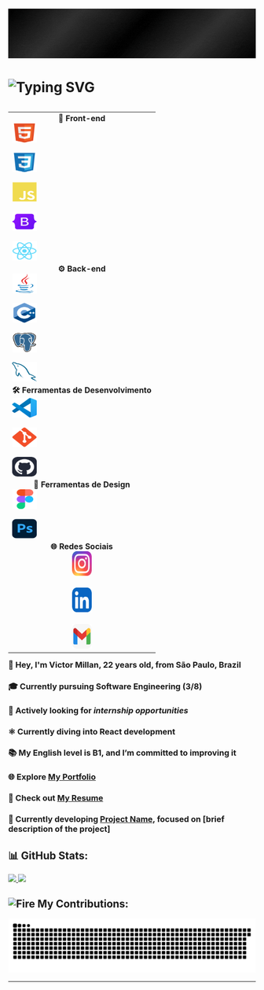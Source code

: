 <!-- Header -->
![I'm a Software Engineer (1)](https://github.com/ViictorrMillan/ViictorrMillan/blob/main/icons/Banner.gif)
<h1>
  <img src="https://readme-typing-svg.demolab.com?font=Oswald&weight=600&size=30&duration=3000&pause=1000&color=F7F7F7&vCenter=true&random=false&width=600&height=60&lines=%F0%9F%91%BE+Welcome+to+my+GitHub!;%F0%9F%A7%91%F0%9F%8F%BB%E2%80%8D%F0%9F%92%BB+Where+ideas+become+code!+;%F0%9F%9B%A0%EF%B8%8F+Crafting+digital+solutions!;%F0%9F%90%88%E2%80%8D%E2%AC%9B+Coding+with+my+old+cat+by+my+side+;%F0%9F%8E%AE+Gamer+by+night%2C+coder+by+day!;%F0%9F%A7%A0+My+personality+type%3A+INTJ-T"
    alt="Typing SVG" />
</h1>
<!-- stack -->
<table align="right">
  <tr>
    <td align="center" style="font-size: 16px;">
      <strong>🎨 Front-end</strong>
      <div style="display: flex; flex-direction: column; gap: 20px; justify-content: center;">
        <img alt="HTML" height="40" width="50" src="https://raw.githubusercontent.com/devicons/devicon/master/icons/html5/html5-original.svg">
        <img alt="CSS" height="40" width="50" src="https://raw.githubusercontent.com/devicons/devicon/master/icons/css3/css3-original.svg">
        <img alt="Js" height="40" width="50" src="https://raw.githubusercontent.com/devicons/devicon/master/icons/javascript/javascript-plain.svg">
        <img alt="Bootstrap" height="40" width="50" src="https://github.com/devicons/devicon/blob/master/icons/bootstrap/bootstrap-original.svg">
        <img alt="React" height="40" width="50" src="https://github.com/devicons/devicon/blob/master/icons/react/react-original.svg">
      </div>
    </td>
  </tr>
  <tr>
    <td align="center" style="font-size: 16px;">
      <strong>⚙️ Back-end</strong>
      <div style="display: flex; flex-direction: column; gap: 20px; justify-content: center;">
        <img alt="Java" height="40" width="50" src="https://github.com/devicons/devicon/blob/master/icons/java/java-original.svg">
        <img alt="C++" height="40" width="50" src="https://github.com/devicons/devicon/blob/master/icons/cplusplus/cplusplus-original.svg">
        <img alt="PostgreSQL" height="40" width="50" src="https://github.com/devicons/devicon/blob/master/icons/postgresql/postgresql-original.svg">
        <img alt="MySQL" height="40" width="50" src="https://github.com/devicons/devicon/blob/master/icons/mysql/mysql-original.svg">
      </div>
    </td>
  </tr>
  <tr>
    <td align="center" style="font-size: 16px;">
      <strong>🛠 Ferramentas de Desenvolvimento</strong>
      <div style="display: flex; flex-direction: column; gap: 20px; justify-content: center;">
        <img alt="VSCode" height="40" width="50" src="https://raw.githubusercontent.com/devicons/devicon/master/icons/vscode/vscode-original.svg">
        <img alt="Git" height="40" width="50" src="https://github.com/devicons/devicon/blob/master/icons/git/git-plain.svg">
        <img alt="Github" height="40" width="50" src="https://raw.githubusercontent.com/tandpfun/skill-icons/65dea6c4eaca7da319e552c09f4cf5a9a8dab2c8/icons/Github-Dark.svg">
      </div>
    </td>
  </tr>
  <tr>
    <td align="center" style="font-size: 16px;">
      <strong>🎨 Ferramentas de Design</strong>
      <div style="display: flex; flex-direction: column; gap: 20px; justify-content: center;">
        <img alt="Figma" height="40" width="50" src="https://github.com/devicons/devicon/blob/master/icons/figma/figma-original.svg">
        <img alt="Photoshop" height="40" width="50" src="https://github.com/devicons/devicon/blob/master/icons/photoshop/photoshop-original.svg">
      </div>
    </td>
  </tr>
  <!-- Nova Seção: Redes Sociais -->
  <tr>
    <td align="center" style="font-size: 16px;">
      <strong>🌐 Redes Sociais</strong>
      <div style="display: flex; flex-direction: column; gap: 20px; justify-content: center;">
        <a href="https://www.instagram.com/victormillan_dev/" target="_blank"><img src="https://raw.githubusercontent.com/tandpfun/skill-icons/65dea6c4eaca7da319e552c09f4cf5a9a8dab2c8/icons/Instagram.svg" width="40" height="50"></a>
        <a href="https://www.linkedin.com/in/victormillandev/" target="_blank"><img src="https://raw.githubusercontent.com/tandpfun/skill-icons/65dea6c4eaca7da319e552c09f4cf5a9a8dab2c8/icons/LinkedIn.svg" width="40" height="50"></a>
        <a href="mailto:victorhugomartinsmillan@gmail.com" target="_blank"><img src="https://github.com/tandpfun/skill-icons/blob/main/icons/Gmail-Light.svg" width="40" height="50"></a>
      </div>
    </td>
  </tr>
</table>


<!-- About Me --> 

### 👋 Hey, I'm Victor Millan, 22 years old, from São Paulo, Brazil
### 🎓 Currently pursuing Software Engineering (3/8)
### 💼 Actively looking for _internship opportunities_
### ⚛️ Currently diving into React development
### 📚 My English level is B1, and I’m committed to improving it
### 🌐 Explore [My Portfolio](https://portifolio-one-2.vercel.app)
### 📝 Check out [My Resume](https://onedrive.live.com/personal/210653bb4e5a46dc/_layouts/15/doc2.aspx?resid=d127f3a6-2f33-4d74-ad06-5f3c014af885&cid=210653bb4e5a46dc&ct=1740394943177&wdOrigin=OFFICECOM-WEB.START.EDGEWORTH&wdPreviousSessionSrc=HarmonyWeb&wdPreviousSession=2b1bd4a6-9a13-45bc-be4e-1ed83d1c77af)
### 🚀 Currently developing [Project Name](link-to-project), focused on [brief description of the project]

<!-- Status -->
## 📊 GitHub Stats: 
<div>
  <a href="https://github.com/ViictorrMillan">
    <img height="180em" src="https://github-readme-stats.vercel.app/api?username=ViictorrMillan&theme=midnight-purple&hide_border=false&include_all_commits=true&count_private=false" />
    <img height="180em" src="https://github-readme-stats.vercel.app/api/top-langs/?username=ViictorrMillan&theme=midnight-purple&hide_border=false&include_all_commits=true&count_private=true&layout=compact" />
  </a>
</div>

<!-- Snake -->
## <img src="https://raw.githubusercontent.com/Tarikul-Islam-Anik/Animated-Fluent-Emojis/master/Emojis/Travel%20and%20places/Fire.png" alt="Fire" width="25" height="25" /> My Contributions:
<img alt="snake eating my contributions" src="https://raw.githubusercontent.com/ViictorrMillan/ViictorrMillan/output/github-contribution-grid-snake-dark.svg" />

---
